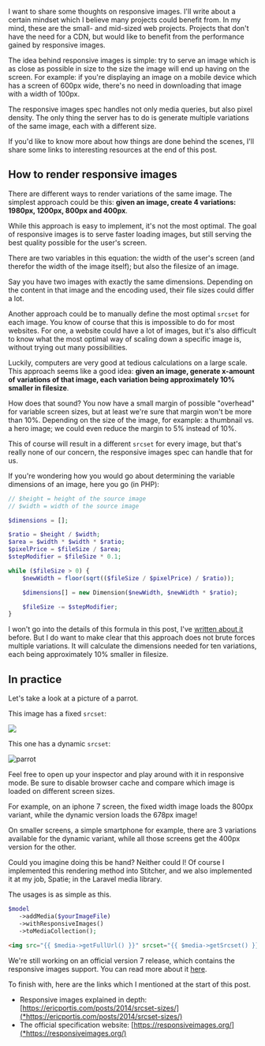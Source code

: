 I want to share some thoughts on responsive images.
I'll write about a certain mindset which I believe many projects could benefit from.
In my mind, these are the small- and mid-sized web projects. 
Projects that don't have the need for a CDN, but would like to benefit from the performance gained by responsive images.

The idea behind responsive images is simple: 
try to serve an image which is as close as possible in size to the size the image will end up having on the screen.
For example: if you're displaying an image on a mobile device which has a screen of 600px wide, 
there's no need in downloading that image with a width of 100px. 

The responsive images spec handles not only media queries, but also pixel density.
The only thing the server has to do is generate multiple variations of the same image, 
each with a different size.

If you'd like to know more about how things are done behind the scenes, 
I'll share some links to interesting resources at the end of this post.

## How to render responsive images

There are different ways to render variations of the same image. 
The simplest approach could be this: 
**given an image, create 4 variations: 1980px, 1200px, 800px and 400px**.

While this approach is easy to implement, it's not the most optimal.
The goal of responsive images is to serve faster loading images, 
but still serving the best quality possible for the user's screen.
 
There are two variables in this equation: the width of the user's screen 
(and therefor the width of the image itself); but also the filesize of an image.

Say you have two images with exactly the same dimensions. 
Depending on the content in that image and the encoding used, 
their file sizes could differ a lot. 

Another approach could be to manually define the most optimal `srcset` for each image.
You know of course that this is impossible to do for most websites.
For one, a website could have a lot of images, 
but it's also difficult to know what the most optimal way of scaling down a specific image is, 
without trying out many possibilities.

Luckily, computers are very good at tedious calculations on a large scale.
This approach seems like a good idea:
**given an image, generate x-amount of variations of that image,
each variation being approximately 10% smaller in filesize**.

How does that sound? You now have a small margin of possible "overhead" 
for variable screen sizes, but at least we're sure that margin won't be more than 10%.
Depending on the size of the image, for example: a thumbnail vs. a hero image; 
we could even reduce the margin to 5% instead of 10%.

This of course will result in a different `srcset` for every image, 
but that's really none of our concern, the responsive images spec can handle that for us.

If you're wondering how you would go about determining the variable dimensions of an image,
here you go (in PHP):

```php
// $height = height of the source image
// $width = width of the source image

$dimensions = [];

$ratio = $height / $width;
$area = $width * $width * $ratio;
$pixelPrice = $fileSize / $area;
$stepModifier = $fileSize * 0.1;

while ($fileSize > 0) {
    $newWidth = floor(sqrt(($fileSize / $pixelPrice) / $ratio));

    $dimensions[] = new Dimension($newWidth, $newWidth * $ratio);

    $fileSize -= $stepModifier;
}
```

I won't go into the details of this formula in this post, 
I've [written about it](*https://www.stitcher.io/blog/tackling_repsonsive_images-part_2) before.
But I do want to make clear that this approach does not brute forces multiple variations.
It will calculate the dimensions needed for ten variations, 
each being approximately 10% smaller in filesize. 

## In practice

Let's take a look at a picture of a parrot.

This image has a fixed `srcset`:

<p>
    <img src="/img/static/parrot-fixed-800.jpg" srcset="/img/static/parrot-fixed-1920.jpg 1920w, /img/static/parrot-fixed-1200.jpg 1200w, /img/static/parrot-fixed-800.jpg 800w, /img/static/parrot-fixed-400.jpg 400w"/>
</p>

This one has a dynamic `srcset`:

![parrot](/img/blog/responsive/parrot.jpg)

Feel free to open up your inspector and play around with it in responsive mode.
Be sure to disable browser cache and compare which image is loaded on different screen sizes.

For example, on an iphone 7 screen, the fixed width image loads the 800px variant, 
while the dynamic version loads the 678px image! 

On smaller screens, a simple smartphone for example, 
there are 3 variations available for the dynamic variant, 
while all those screens get the 400px version for the other.

Could you imagine doing this be hand? 
Neither could I! Of course I implemented this rendering method into Stitcher, 
and we also implemented it at my job, Spatie; in the Laravel media library.

The usages is as simple as this.

```php
$model
   ->addMedia($yourImageFile)
   ->withResponsiveImages()
   ->toMediaCollection();
```

```html
<img src="{{ $media->getFullUrl() }}" srcset="{{ $media->getSrcset() }}" sizes="[your own logic]"/>
```

We're still working on an official version 7 release, which contains the responsive images support.
You can read more about it [here](*https://docs.spatie.be/laravel-medialibrary/v7/responsive-images/getting-started-with-responsive-images).

To finish with, here are the links which I mentioned at the start of this post. 

- Responsive images explained in depth: 
[https://ericportis.com/posts/2014/srcset-sizes/](*https://ericportis.com/posts/2014/srcset-sizes/)
- The official specification website: 
[https://responsiveimages.org/](*https://responsiveimages.org/)
